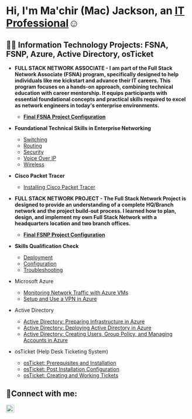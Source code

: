 <h1>Hi, I'm Ma'chir (Mac) Jackson, an <a href="https://linkedin.com/in/machir-jackson">IT Professional</a>☺</h1>

<h2>👨‍💻 Information Technology Projects: FSNA, FSNP, Azure, Active Directory, osTicket</h2>

- <b>FULL STACK NETWORK ASSOCIATE - 
 I am part of the Full Stack Network Associate (FSNA) program, specifically designed to help individuals like me kickstart and advance their IT careers. This program focuses on a hands-on approach, combining technical education with career mentorship. It equips participants with essential foundational concepts and practical skills required to excel as network engineers in today's enterprise environments.
   - [Final FSNA Project Configuration](https://github.com/Mac-Jackson/FSNA-Final)
 

- Foundational Technical Skills in Enterprise Networking</b>
  - [Switching](https://github.com/Mac-Jackson/FSNA-Switching)
  - [Routing](https://github.com/Mac-Jackson/FSNA-Routing)
  - [Security](https://github.com/Mac-Jackson/FSNA-Security)
  - [Voice Over IP](https://github.com/Mac-Jackson/FSNA-Voice)
  - [Wireless](https://github.com/Mac-Jackson/FSNA-Wireless)
     
  
- <b>Cisco Packet Tracer</b>
  - [Installing Cisco Packet Tracer](https://github.com/Mac-Jackson/Cisco.PKT)
 
- <b>FULL STACK NETWORK PROJECT - 
 The Full Stack Network Project is designed to provide an understanding of a complete HQ/Branch network and the project build-out process. I learned how to plan, design, and implement my own Full Stack Network with a headquarters location and two branch offices.

   - [Final FSNP Project Configuration](https://github.com/Mac-Jackson/FSNP-Project)

- Skills Qualification Check</b>
  - [Deployment](https://github.com/Mac-Jackson/FSNP-Deploy)
  - [Configuration](https://github.com/Mac-Jackson/FSNP-Config)
  - [Troubleshooting](https://github.com/Mac-Jackson/FSNP-Troubleshoot)
 
- Microsoft Azure
  -  [Monitoring Network Traffic with Azure VMs](https://github.com/Mac-Jackson/Azure-VM-s)
  -  [Setup and Use a VPN in Azure](https://github.com/Mac-Jackson/VPN-in-Azure) 
- Active Directory
  - [Active Directory: Preparing Infrastructure in Azure](https://github.com/Mac-Jackson/Preparing-AD-Prep) 
  - [Active Directory: Deploying Active Directory in Azure](https://github.com/Mac-Jackson/AD-Deploy) 
  - [Active Directory: Creating Users, Group Policy, and Managing Accounts in Azure](https://github.com/Mac-Jackson/Active-Directory-Creating-Users-Group-Policy-and-Managing-Accounts)
- osTicket (Help Desk Ticketing System)
  -  [osTicket: Prerequisites and Installation](https://github.com/Mac-Jackson/osTicket-Prerequisites-and-Installation)
  -  [osTicket: Post Installation Configuration](https://github.com/Mac-Jackson/osTicket-Post-Installation-Configuration)
  -  [osTicket: Creating and Working Tickets](https://github.com/Mac-Jackson/osTicket-Creating-and-Working-Tickets)

<h2>🤳Connect with me:</h2>


[<img align="left" alt="machir-jackson | LinkedIn" width="22px" src="https://cdn.jsdelivr.net/npm/simple-icons@v3/icons/linkedin.svg" />][linkedin]




[linkedin]: https://linkedin.com/in/machir-jackson
